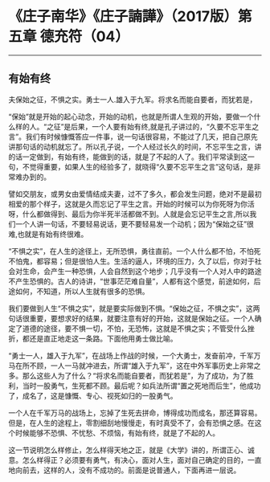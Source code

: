 # 《庄子南华》《庄子諵譁》（2017版）第五章 德充符（04）

------

## 有始有终

夫保始之征，不惧之实。勇士一人.雄入于九军。将求名而能自要者，而犹若是，

“保始”就是开始的起心动念，开始的动机，也就是所谓人生观的开始，要做一个什么样的人。“之征”是后果，一个人要有始有终,就是孔子讲过的，“久要不忘平生之言”。我们有时候慷慨答应一件事，说一句话很容易，不能过了几天，把自己原先讲那句话的动机就忘了。所以孔子说，一个人经过长久的时间，不忘平生之言，讲的话一定做到，有始有终，能做到的话，就是了不起的人了。我们平常读到这一句，不觉得重要，如果人生的经验多了，就晓得“久要不忘平生之言”这句话，是非常难办到的。

譬如交朋友，或男女由爱情结成夫妻，过不了多久，都会发生问题，绝对不是最初相爱的那个样子，这就是久而忘记了平生之言。开始的时候可以为你死呀为你活呀，什么都做得到、最后为你半死半活都做不到。人就是会忘记平生之言,所以我们一个人讲一句话，不要轻易说话，更不要轻易发一个动机；因为“保始之征”很难,也就是有始有终很难。

“不惧之实”，在人生的途径上，无所恐惧，勇往直前。一个人什么都不怕，不怕死不怕鬼，都容易；但是很怕人生。生活的逼人，环境的压力，久了以后，你对于社会对生命，会产生一种恐惧，人会自然到这个地步；几乎没有一个人对人中的路途不产生恐惧的。古人的诗讲，“世事茫茫难自量”，人都有这个感觉，前途如何，后途如何，不知道，所以人生就有很多的恐惧。

我们要做到人生“不惧之实”，就是要实际做到不惧。“保始之征，不惧之实”，这两句话很重要，要想求好的结果，就要注意有好的开始，这就是保始之征。一个人确定了道德的途径，要不惧一切，不怕，无恐怖，这就是不惧之实；不管受什么挫折，都还是直正地走这一条路。下面他用勇士做比喻。

“勇士一人，雄入于九军”，在战场上作战的时候，一个大勇士，发奋前冲，千军万马在所不顾，一人一马就冲进去，所谓“雄入于九军”，这在中外军事历史上非常之多。那么这些人为了什么？“将求名而能自要者，而犹若是”，为了成功，为了胜利，当时一股勇气，生死都不顾。最后呢？如兵法所谓“置之死地而后生”，他成功了，成名了，这是慷慨、专心、视死如归的一股勇气。

一个人在千军万马的战场上，忘掉了生死去拼命，博得成功而成名，那还算容易。但是，在人生的途程上，零割细刮地慢慢走，有时真受不了，会有恐惧之感。在这个时候能够不恐惧、不忧愁、不烦恼，有始有终，就是了不起的人。

这一节说明怎么样修止，怎么样得天地之正，就是《大学》讲的，所谓正心、诚意。怎么样得正？必须要有勇气，有决心，面对人生，面对自己确定的目的，一直地向前去，这样的人，没有不成功的。前面是说普通人，下面再进一层说。